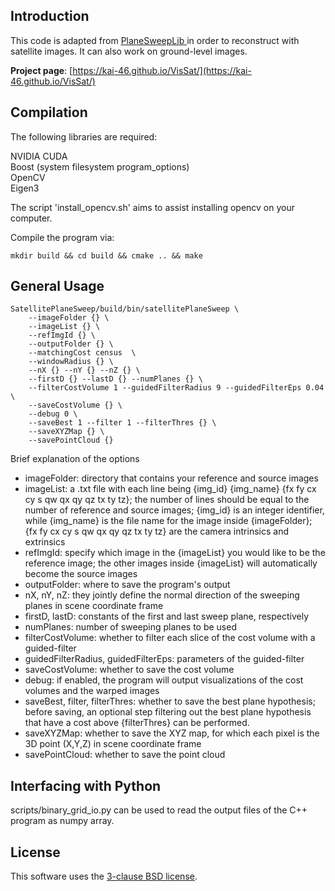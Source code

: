 Introduction
--------------------------------
This code is adapted from [PlaneSweepLib
](https://www.cvg.ethz.ch/research/planeSweepLib/) in order to reconstruct with satellite images. It can also work on ground-level images.

**Project page**: [https://kai-46.github.io/VisSat/](https://kai-46.github.io/VisSat/)

Compilation
--------------------------------
The following libraries are required:

NVIDIA CUDA </br>
Boost (system filesystem program_options) </br>
OpenCV </br>
Eigen3 </br>

The script 'install_opencv.sh' aims to assist installing opencv on your computer.

Compile the program via:
```{r, engine='bash', count_lines}
mkdir build && cd build && cmake .. && make
```

General Usage
-----------------------------
```{r, engine='bash', count_lines}
SatellitePlaneSweep/build/bin/satellitePlaneSweep \
    --imageFolder {} \
    --imageList {} \
    --refImgId {} \
    --outputFolder {} \
    --matchingCost census  \
    --windowRadius {} \
    --nX {} --nY {} --nZ {} \
    --firstD {} --lastD {} --numPlanes {} \
    --filterCostVolume 1 --guidedFilterRadius 9 --guidedFilterEps 0.04 \
    --saveCostVolume {} \
    --debug 0 \
    --saveBest 1 --filter 1 --filterThres {} \
    --saveXYZMap {} \
    --savePointCloud {}
```

Brief explanation of the options
* imageFolder: directory that contains your reference and source images
* imageList: a .txt file with each line being {img_id} {img_name} {fx fy cx cy s qw qx qy qz tx ty tz}; the number of lines should be equal to the number of reference and source images; {img_id} is an integer identifier, while {img_name} is the file name for the image inside {imageFolder}; {fx fy cx cy s qw qx qy qz tx ty tz} are the camera intrinsics and extrinsics
* refImgId: specify which image in the {imageList} you would like to be the reference image; the other images inside {imageList} will automatically become the source images
* outputFolder: where to save the program's output
* nX, nY, nZ: they jointly define the normal direction of the sweeping planes in scene coordinate frame
* firstD, lastD: constants of the first and last sweep plane, respectively
* numPlanes: number of sweeping planes to be used
* filterCostVolume: whether to filter each slice of the cost volume with a guided-filter
* guidedFilterRadius, guidedFilterEps: parameters of the guided-filter
* saveCostVolume: whether to save the cost volume
* debug: if enabled, the program will output visualizations of the cost volumes and the warped images
* saveBest, filter, filterThres: whether to save the best plane hypothesis; before saving, an optional step filtering out the best plane hypothesis that have a cost above {filterThres} can be performed.
* saveXYZMap: whether to save the XYZ map, for which each pixel is the 3D point (X,Y,Z) in scene coordinate frame
* savePointCloud: whether to save the point cloud

Interfacing with Python
-----------------------------
scripts/binary_grid_io.py can be used to read the output files of the C++ program as numpy array.

License
-----------------------------
This software uses the [3-clause BSD license](https://opensource.org/licenses/BSD-3-Clause).